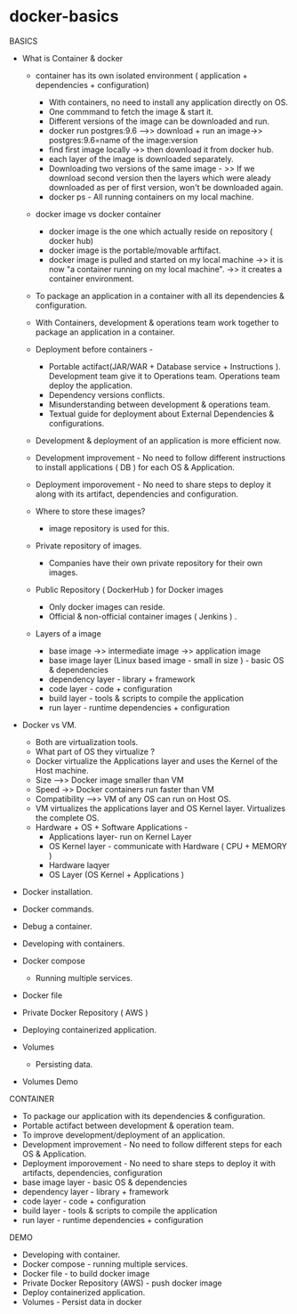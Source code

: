 # docker-basics

BASICS
- What is Container & docker
  - container has its own isolated environment ( application + dependencies + configuration)
    - With containers, no need to install any application directly on OS.
    - One commmand to fetch the image & start it.
    - Different versions of the image can be downloaded and run.
    - docker run postgres:9.6 -->> download + run an image->> postgres:9.6=name of the image:version
    - find first image locally ->> then download it from docker hub.
    - each layer of the image is downloaded separately.
    - Downloading two versions of the same image - >> If we download second version then the layers which were aleady downloaded as per of first version, won't be downloaded again.
    - docker ps - All running containers on my local machine.
  - docker image vs docker container
    - docker image is the one which actually reside on repository ( docker hub)
    - docker image is the portable/movable arftifact.
    - docker image is pulled and started on my local machine ->> it is now "a container running on my local machine". ->> it creates a container environment.
  - To package an application in a container with all its dependencies & configuration.
  - With Containers, development & operations team work together to package an application in a container.
  - Deployment before containers - 
    - Portable actifact(JAR/WAR + Database service + Instructions ). Development team give it to Operations team. Operations team deploy the application.
    - Dependency versions conflicts.
    - Misunderstanding between development & operations team.
    - Textual guide for deployment about External Dependencies & configurations.
  - Development & deployment of an application is more efficient now.
  - Development improvement - No need to follow different instructions to install applications ( DB ) for each OS & Application.
  - Deployment imporovement - No need to share steps to deploy it along with its artifact, dependencies and configuration.
  - Where to store these images? 
    - image repository is used for this.
  - Private repository of images. 
    - Companies have their own private repository for their own images.
  - Public Repository ( DockerHub ) for Docker images 
    - Only docker images can reside.
    - Official & non-official container images ( Jenkins ) .
   
  - Layers of a image
    - base image ->> intermediate image ->> application image
    - base image layer (Linux based image - small in size ) - basic OS & dependencies
    - dependency layer - library + framework
    - code layer - code + configuration
    - build layer - tools & scripts to compile the application
    - run layer - runtime dependencies + configuration

- Docker vs VM.
  - Both are virtualization tools.
  - What part of OS they virtualize ?
  - Docker virtualize the Applications layer and uses the Kernel of the Host machine.
  - Size -->> Docker image smaller than VM
  - Speed ->> Docker containers run faster than VM
  - Compatibility -->> VM of any OS can run on Host OS.
  - VM virtualizes the applications layer and OS Kernel layer. Virtualizes the complete OS.
  - Hardware + OS + Software Applications - 
    - Applications layer-  run on Kernel Layer
    - OS Kernel layer - communicate with Hardware ( CPU + MEMORY )
    - Hardware laqyer
    - OS Layer (OS Kernel + Applications )
- Docker installation.
- Docker commands.
- Debug a container.
- Developing with containers.
- Docker compose
  - Running multiple services.
- Docker file
- Private Docker Repository ( AWS )
- Deploying containerized application.
- Volumes
  - Persisting data.
- Volumes Demo


CONTAINER

- To package our application with its dependencies & configuration.
- Portable actifact between development & operation team.
- To improve development/deployment of an application.
- Development improvement - No need to follow different steps for each OS & Application.
- Deployment imporovement - No need to share steps to deploy it with artifacts, dependencies, configuration
- base image layer - basic OS & dependencies
- dependency layer - library + framework
- code layer - code + configuration
- build layer - tools & scripts to compile the application
- run layer - runtime dependencies + configuration


DEMO
 - Developing with container.
 - Docker compose - running multiple services.
 - Docker file - to build docker image
 - Private Docker Repository (AWS)  - push docker image
 - Deploy containerized application.
 - Volumes - Persist data in docker
